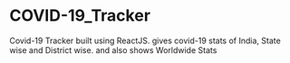 # COVID-19_Tracker
Covid-19 Tracker built using ReactJS. gives covid-19 stats of India, State wise and District wise. and also shows Worldwide Stats
